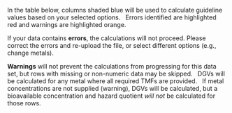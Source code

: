 In the table below, columns shaded blue will be used to calculate guideline values based on your selected options. &nbsp;
Errors identified are highlighted red and warnings are highlighted orange.

If your data contains **errors**, the calculations will not proceed. Please correct the errors and re-upload the file, or select different options (e.g., change metals).

**Warnings** will not prevent the calculations from progressing for this data set, but rows with missing or non-numeric data may be skipped.  &nbsp; DGVs will be calculated for any metal where all required TMFs are provided. &nbsp; If metal concentrations are not supplied (warning), DGVs will be calculated, but a bioavailable concentration and hazard quotient *will not* be calculated for those rows.

